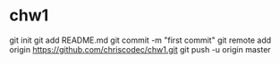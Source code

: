 # chw1
git init
git add README.md
git commit -m "first commit"
git remote add origin https://github.com/chriscodec/chw1.git
git push -u origin master
